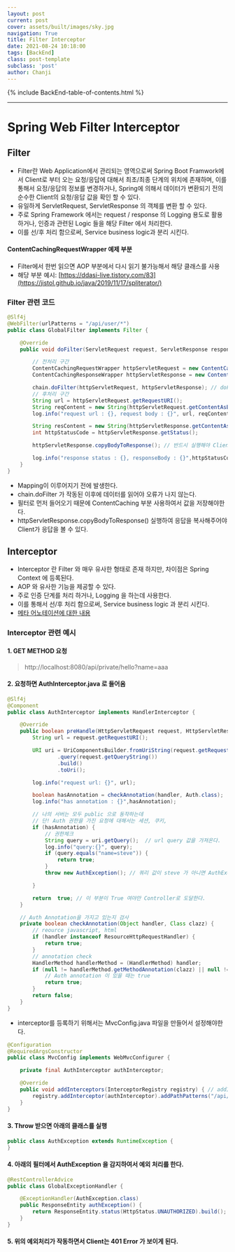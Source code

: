 ```yaml
---
layout: post
current: post
cover: assets/built/images/sky.jpg
navigation: True
title: Filter Interceptor
date: 2021-08-24 10:18:00
tags: [BackEnd]
class: post-template
subclass: 'post'
author: Chanji
---
```

{% include BackEnd-table-of-contents.html %}
***

# Spring Web Filter Interceptor

## Filter
- Filter란 Web Application에서 관리되는 영역으로써 Spring Boot Framwork에서 Client로 부터 오는 요청/응답에 대해서 최초/최종 단계의 위치에 존재하며, 이를 통해서 요정/응답의 정보를 변경하거나, Spring에 의해서 데이터가 변환되기 전의 순수한 Client의 요청/응답 값을 확인 할 수 있다.
- 유일하게 ServletRequest, ServletResponse 의 객체를 변환 할 수 있다.
- 주로 Spring Framework 에서는 request / response 의 Logging 용도로 활용하거나, 인증과 관련된 Logic 들을 해당 Filter 에서 처리한다.
- 이를 선/후 처리 함으로써, Service business logic과 분리 시킨다.

#### ContentCachingRequestWrapper 예제 부분
- Filter에서 한번 읽으면 AOP 부분에서 다시 읽기 불가능해서 해당 클래스를 사용
- 해당 부분 예시: [https://ddasi-live.tistory.com/83](https://jistol.github.io/java/2019/11/17/spliterator/)


### Filter 관련 코드
~~~java
@Slf4j
@WebFilter(urlPatterns = "/api/user/*")
public class GlobalFilter implements Filter {

    @Override
    public void doFilter(ServletRequest request, ServletResponse response, FilterChain chain) throws IOException, ServletException {

        // 전처리 구간
        ContentCachingRequestWrapper httpServletRequest = new ContentCachingRequestWrapper((HttpServletRequest)request);
        ContentCachingResponseWrapper httpServletResponse = new ContentCachingResponseWrapper((HttpServletResponse)response);

        chain.doFilter(httpServletRequest, httpServletResponse); // doFilter가 일어난 이후에 읽어야 한다.
        // 후처리 구간
        String url = httpServletRequest.getRequestURI();
        String reqContent = new String(httpServletRequest.getContentAsByteArray());
        log.info("request url : {}, request body : {}", url, reqContent);

        String resContent = new String(httpServletResponse.getContentAsByteArray());
        int httpStatusCode = httpServletResponse.getStatus();

        httpServletResponse.copyBodyToResponse(); // 반드시 실행해야 Client가 응답을 받을 수 있다.

        log.info("response status : {}, responseBody : {}",httpStatusCode, resContent);
    }
}
~~~
- Mapping이 이루어지기 전에 발생한다.
- chain.doFilter 가 작동된 이후에 데이터를 읽어야 오류가 나지 않는다.
- 필터로 먼저 들어오기 때문에 ContentCaching 부분 사용하여서 값을 저장해야한다.
- httpServletResponse.copyBodyToResponse() 실행하여 응답을 복사해주어야 Client가 응답을 볼 수 있다.

## Interceptor
- Interceptor 란 Filter 와 매우 유사한 형태로 존재 하지만, 차이점은 Spring Context 에 등록된다.
- AOP 와 유사한 기능을 제공할 수 있다.
- 주로 인증 단계를 처리 하거나, Logging 을 하는데 사용한다.
- 이를 통해서 선/후 처리 함으로써, Service business logic 과 분리 시킨다.
- [메타 어노테이션에 대한 내용](https://velog.io/@kwj1270/%EC%96%B4%EB%85%B8%ED%85%8C%EC%9D%B4%EC%85%98)

### Interceptor 관련 예시
#### 1. GET METHOD 요청
   > http://localhost:8080/api/private/hello?name=aaa

#### 2. 요청하면 AuthInterceptor.java 로 들어옴
~~~java
@Slf4j
@Component
public class AuthInterceptor implements HandlerInterceptor {

    @Override
    public boolean preHandle(HttpServletRequest request, HttpServletResponse response, Object handler) throws Exception {
        String url = request.getRequestURI();

        URI uri = UriComponentsBuilder.fromUriString(request.getRequestURI())
                .query(request.getQueryString())
                .build()
                .toUri();

        log.info("request url: {}", url);

        boolean hasAnnotation = checkAnnotation(handler, Auth.class);
        log.info("has annotation : {}",hasAnnotation);

        // 나의 서버는 모두 public 으로 동작하는데
        // 단! Auth 권한을 가진 요청에 대해서는 세션, 쿠키,
        if (hasAnnotation) {
            // 권한체크
            String query = uri.getQuery();  // url query 값을 가져온다.
            log.info("query:{}", query);
            if (query.equals("name=steve")) {
                return true;
            }
            throw new AuthException(); // 쿼리 값이 steve 가 아니면 AuthException으로 던진다.

        }

        return  true; // 이 부분이 True 여야만 Controller로 도달한다.
    }

    // Auth Annotation을 가지고 있는지 검사
    private boolean checkAnnotation(Object handler, Class clazz) {
        // reource javascript, html
        if (handler instanceof ResourceHttpRequestHandler) {
            return true;
        }
        // annotation check
        HandlerMethod handlerMethod = (HandlerMethod) handler;
        if (null != handlerMethod.getMethodAnnotation(clazz) || null != handlerMethod.getBeanType().getAnnotation(clazz)) {
            // Auth annotation 이 있을 때는 true
            return true;
        }
        return false;
    }
}
~~~

- interceptor를 등록하기 위해서는 MvcConfig.java 파일을 만들어서 설정해야한다.


~~~java
@Configuration
@RequiredArgsConstructor
public class MvcConfig implements WebMvcConfigurer {

    private final AuthInterceptor authInterceptor;

    @Override
    public void addInterceptors(InterceptorRegistry registry) { // addInterceptors 함수를 통해서 특정한 Url에서 작동하는 Interceptor를 만들 수 있다.
        registry.addInterceptor(authInterceptor).addPathPatterns("/api/private/*");
    }
}
~~~

#### 3. Throw 받으면 아래의 클래스를 실행

~~~java
public class AuthException extends RuntimeException {
}
~~~

#### 4. 아래의 필터에서 AuthException 을 감지하여서 예외 처리를 한다.

~~~java
@RestControllerAdvice
public class GlobalExceptionHandler {

    @ExceptionHandler(AuthException.class)
    public ResponseEntity authException() {
        return ResponseEntity.status(HttpStatus.UNAUTHORIZED).build();
    }
}
~~~

#### 5. 위의 예외처리가 작동하면서 Client는 401 Error 가 보이게 된다.






